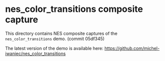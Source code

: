 # nes_color_transitions composite capture

This directory contains NES composite captures of the `nes_color_transitions` demo. (commit 05df345)

The latest version of the demo is available here: https://github.com/michel-iwaniec/nes_color_transitions


